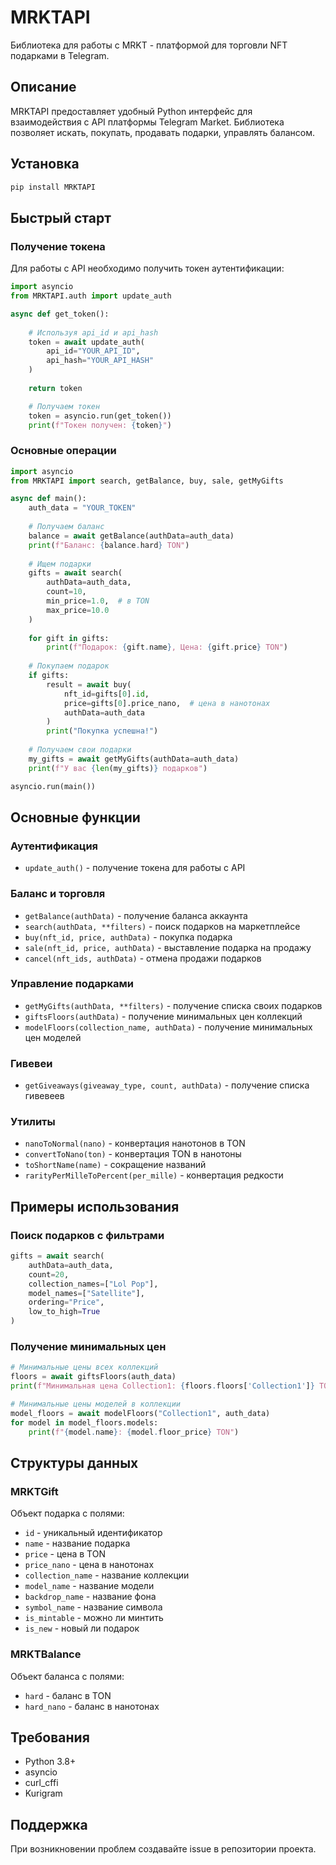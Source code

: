 # MRKTAPI

Библиотека для работы с MRKT - платформой для торговли NFT подарками в Telegram.

## Описание

MRKTAPI предоставляет удобный Python интерфейс для взаимодействия с API платформы Telegram Market. Библиотека позволяет искать, покупать, продавать подарки, управлять балансом.

## Установка

```bash
pip install MRKTAPI
```

## Быстрый старт

### Получение токена

Для работы с API необходимо получить токен аутентификации:

```python
import asyncio
from MRKTAPI.auth import update_auth

async def get_token():
    
    # Используя api_id и api_hash
    token = await update_auth(
        api_id="YOUR_API_ID",
        api_hash="YOUR_API_HASH"
    )
    
    return token

    # Получаем токен
    token = asyncio.run(get_token())
    print(f"Токен получен: {token}")
```

### Основные операции

```python
import asyncio
from MRKTAPI import search, getBalance, buy, sale, getMyGifts

async def main():
    auth_data = "YOUR_TOKEN"
    
    # Получаем баланс
    balance = await getBalance(authData=auth_data)
    print(f"Баланс: {balance.hard} TON")
    
    # Ищем подарки
    gifts = await search(
        authData=auth_data,
        count=10,
        min_price=1.0,  # в TON
        max_price=10.0
    )
    
    for gift in gifts:
        print(f"Подарок: {gift.name}, Цена: {gift.price} TON")
    
    # Покупаем подарок
    if gifts:
        result = await buy(
            nft_id=gifts[0].id,
            price=gifts[0].price_nano,  # цена в нанотонах
            authData=auth_data
        )
        print("Покупка успешна!")
    
    # Получаем свои подарки
    my_gifts = await getMyGifts(authData=auth_data)
    print(f"У вас {len(my_gifts)} подарков")

asyncio.run(main())
```

## Основные функции

### Аутентификация
- `update_auth()` - получение токена для работы с API

### Баланс и торговля
- `getBalance(authData)` - получение баланса аккаунта
- `search(authData, **filters)` - поиск подарков на маркетплейсе
- `buy(nft_id, price, authData)` - покупка подарка
- `sale(nft_id, price, authData)` - выставление подарка на продажу
- `cancel(nft_ids, authData)` - отмена продажи подарков

### Управление подарками
- `getMyGifts(authData, **filters)` - получение списка своих подарков
- `giftsFloors(authData)` - получение минимальных цен коллекций
- `modelFloors(collection_name, authData)` - получение минимальных цен моделей

### Гивевеи
- `getGiveaways(giveaway_type, count, authData)` - получение списка гивевеев

### Утилиты
- `nanoToNormal(nano)` - конвертация нанотонов в TON
- `convertToNano(ton)` - конвертация TON в нанотоны
- `toShortName(name)` - сокращение названий
- `rarityPerMilleToPercent(per_mille)` - конвертация редкости

## Примеры использования

### Поиск подарков с фильтрами

```python
gifts = await search(
    authData=auth_data,
    count=20,
    collection_names=["Lol Pop"],
    model_names=["Satellite"],
    ordering="Price",
    low_to_high=True
)
```


### Получение минимальных цен

```python
# Минимальные цены всех коллекций
floors = await giftsFloors(auth_data)
print(f"Минимальная цена Collection1: {floors.floors['Collection1']} TON")

# Минимальные цены моделей в коллекции
model_floors = await modelFloors("Collection1", auth_data)
for model in model_floors.models:
    print(f"{model.name}: {model.floor_price} TON")
```


## Структуры данных

### MRKTGift
Объект подарка с полями:
- `id` - уникальный идентификатор
- `name` - название подарка
- `price` - цена в TON
- `price_nano` - цена в нанотонах
- `collection_name` - название коллекции
- `model_name` - название модели
- `backdrop_name` - название фона
- `symbol_name` - название символа
- `is_mintable` - можно ли минтить
- `is_new` - новый ли подарок

### MRKTBalance
Объект баланса с полями:
- `hard` - баланс в TON
- `hard_nano` - баланс в нанотонах


## Требования

- Python 3.8+
- asyncio
- curl_cffi
- Kurigram


## Поддержка

При возникновении проблем создавайте issue в репозитории проекта.
